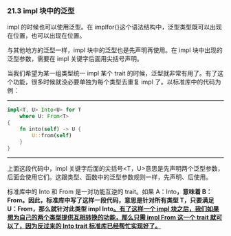 ### 21.3 impl 块中的泛型

impl 的时候也可以使用泛型。在 impl<Trait>for<Type>{}这个语法结构中，泛型类型既可以出现在<Trait>位置，也可以出现在<Type>位置。

与其他地方的泛型一样，impl 块中的泛型也是先声明再使用。在 impl 块中出现的泛型参数，需要在 impl 关键字后面用尖括号声明。

当我们希望为某一组类型统一 impl 某个 trait 的时候，泛型就非常有用了。有了这个功能，很多时候就没必要单独为每个类型去重复 impl 了。以标准库中的代码为例：

---

```rust
impl<T, U> Into<U> for T
    where U: From<T>
{
    fn into(self) -> U {
        U::from(self)
    }
}
```

---

上面这段代码中，impl 关键字后面的尖括号<T，U>意思是先声明两个泛型参数，后面会使用它们。这跟类型、函数中的泛型参数规则一样，先声明、后使用。

标准库中的 Into 和 From 是一对功能互逆的 trait。如果 A：Into<B>，意味着 B：From<A>。因此，标准库中写了这样一段代码，意思是针对所有类型 T，只要满足 U：From<T>，那么就针对此类型 impl Into<U>。有了这样一个 impl 块之后，我们如果想为自己的两个类型提供互相转换的功能，那么只需 impl From 这一个 trait 就可以了，因为反过来的 Into trait 标准库已经帮忙实现好了。
